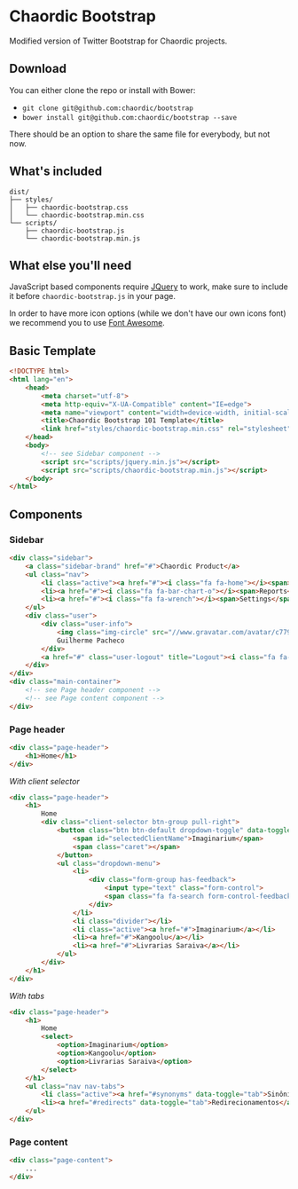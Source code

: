 Chaordic Bootstrap
=========

Modified version of Twitter Bootstrap for Chaordic projects.

Download
--------

You can either clone the repo or install with Bower:

-   `git clone git@github.com:chaordic/bootstrap`
-   `bower install git@github.com:chaordic/bootstrap --save`

There should be an option to share the same file for everybody, but not now.

What's included
---------------

```
dist/
├── styles/
│   ├── chaordic-bootstrap.css
│   └── chaordic-bootstrap.min.css
└── scripts/
    ├── chaordic-bootstrap.js
    └── chaordic-bootstrap.min.js
```

What else you'll need
---------------------

JavaScript based components require [JQuery](http://jquery.com/) to work, make sure to include it before `chaordic-bootstrap.js` in your page.

In order to have more icon options (while we don't have our own icons font) we recommend you to use [Font Awesome](http://fontawesome.io/).

Basic Template
--------------

```HTML
<!DOCTYPE html>
<html lang="en">
    <head>
        <meta charset="utf-8">
        <meta http-equiv="X-UA-Compatible" content="IE=edge">
        <meta name="viewport" content="width=device-width, initial-scale=1">
        <title>Chaordic Bootstrap 101 Template</title>
        <link href="styles/chaordic-bootstrap.min.css" rel="stylesheet">
    </head>
    <body>
        <!-- see Sidebar component -->
        <script src="scripts/jquery.min.js"></script>
        <script src="scripts/chaordic-bootstrap.min.js"></script>
    </body>
</html>
```

Components
----------

### Sidebar

```HTML
<div class="sidebar">
    <a class="sidebar-brand" href="#">Chaordic Product</a>
    <ul class="nav">
        <li class="active"><a href="#"><i class="fa fa-home"></i><span>Home</span></a></li>
        <li><a href="#"><i class="fa fa-bar-chart-o"></i><span>Reports</span></a></li>
        <li><a href="#"><i class="fa fa-wrench"></i><span>Settings</span></a></li>
    </ul>
    <div class="user">
        <div class="user-info">
            <img class="img-circle" src="//www.gravatar.com/avatar/c7790195a496a869aad0103fe338658f?s=30" alt="Guilherme Pacheco">
            Guilherme Pacheco
        </div>
        <a href="#" class="user-logout" title="Logout"><i class="fa fa-sign-out"></i></a>
    </div>
</div>
<div class="main-container">
    <!-- see Page header component -->
    <!-- see Page content component -->
</div>
```

### Page header

```HTML
<div class="page-header">
    <h1>Home</h1>
</div>
```

*With client selector*

```HTML
<div class="page-header">
    <h1>
        Home
        <div class="client-selector btn-group pull-right">
            <button class="btn btn-default dropdown-toggle" data-toggle="dropdown" type="button">
                <span id="selectedClientName">Imaginarium</span>
                <span class="caret"></span>
            </button>
            <ul class="dropdown-menu">
                <li>
                    <div class="form-group has-feedback">
                        <input type="text" class="form-control">
                        <span class="fa fa-search form-control-feedback"></span>
                    </div>
                </li>
                <li class="divider"></li>
                <li class="active"><a href="#">Imaginarium</a></li>
                <li><a href="#">Kangoolu</a></li>
                <li><a href="#">Livrarias Saraiva</a></li>
            </ul>
        </div>
    </h1>
</div>
```

*With tabs*

```HTML
<div class="page-header">
    <h1>
        Home
        <select>
            <option>Imaginarium</option>
            <option>Kangoolu</option>
            <option>Livrarias Saraiva</option>
        </select>
    </h1>
    <ul class="nav nav-tabs">
        <li class="active"><a href="#synonyms" data-toggle="tab">Sinônimos</a></li>
        <li><a href="#redirects" data-toggle="tab">Redirecionamentos</a></li>
    </ul>
</div>
```

### Page content

```HTML
<div class="page-content">
    ...
</div>
```
